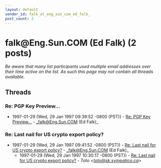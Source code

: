 ```yaml
---
layout: default
sender_id: falk_at_eng_sun_com_ed_falk_
post_count: 2
---
```


# falk<span>@</span>Eng.Sun.COM (Ed Falk) (2 posts)

_Be aware that many list participants used multiple email addresses over their time active on the list. As such this page may not contain all threads available._

## Threads

### Re: PGP Key Preview...
+ 1997-01-29 (Wed, 29 Jan 1997 09:39:52 -0800 (PST)) - [Re: PGP Key Preview...](/archive/1997/01/eee7f87567f874dfd4e5e7dbd42bdb1bd7f09f28c9d4a516ba5301fbd4e78d30) - _falk@Eng.Sun.COM (Ed Falk)_

### Re: Last nail for US crypto export policy?
+ 1997-01-29 (Wed, 29 Jan 1997 09:41:52 -0800 (PST)) - [Re: Last nail for US crypto export policy?](/archive/1997/01/01e798451af28d6f61c178adea840bc05881472b311d19db3963621caae32ed0) - _falk@Eng.Sun.COM (Ed Falk)_
  + 1997-01-29 (Wed, 29 Jan 1997 10:30:17 -0800 (PST)) - [Re: Last nail for US crypto export policy?](/archive/1997/01/65fe0e72e2e424ebf4ad2fd936e52a0904b996665cd75c367cad48cb5a5346cf) - _Toto \<toto@sk.sympatico.ca\>_

